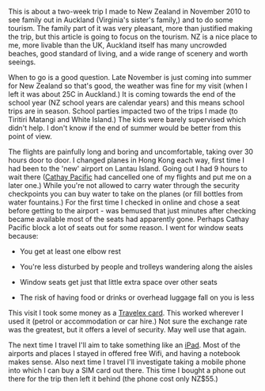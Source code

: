 This is about a two-week trip I made to New Zealand in November 2010 to see family out in Auckland (Virginia's sister's family,) and to do some tourism. The family part of it was very pleasant, more than justified making the trip, but this article is going to focus on the tourism. NZ is a nice place to me, more livable than the UK, Auckland itself has many uncrowded beaches, good standard of living, and a wide range of scenery and worth seeings.

When to go is a good question. Late November is just coming into summer for New Zealand so that's good, the weather was fine for my visit (when I left it was about 25C in Auckland.) It is coming towards the end of the school year (NZ school years are calendar years) and this means school trips are in season. School parties impacted two of the trips I made (to Tiritiri Matangi and White Island.) The kids were barely supervised which didn't help. I don't know if the end of summer would be better from this point of view.

The flights are painfully long and boring and uncomfortable, taking over 30 hours door to door. I changed planes in Hong Kong each way, first time I had been to the 'new' airport on Lantau Island. Going out I had 9 hours to wait there
([Cathay Pacific](https://www.cathaypacific.com/cx/en_GB.html)
had cancelled one of my flights and put me on a later one.) While you're not allowed to carry water through the security checkpoints you can buy water to take on the planes (or fill bottles from water fountains.) For the first time I checked in online and chose a seat before getting to the airport - was bemused that just minutes after checking became available most of the seats had apparently gone. Perhaps Cathay Pacific block a lot of seats out for some reason. I went for window seats because:

* You get at least one elbow rest

* You're less disturbed by people and trolleys wandering along the aisles

* Window seats get just that little extra space over other seats

* The risk of having food or drinks or overhead luggage fall on you is less

This visit I took some money as a
[Travelex card](https://www.travelex.co.uk/cash-passport).
This worked wherever I used it (petrol or accommodation or car hire.) Not sure the exchange rate was the greatest, but it offers a level of security. May well use that again.

The next time I travel I'll aim to take something like an
[iPad](https://www.apple.com/uk/ipad/).
Most of the airports and places I stayed in offered free Wifi, and having a notebook makes sense. Also next time I travel I'll investigate taking a mobile phone into which I can buy a SIM card out there. This time I bought a phone out there for the trip then left it behind (the phone cost only NZ$55.)
